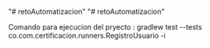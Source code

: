 "# retoAutomatizacion" 
"# retoAutomatizacion" 

Comando para ejecucion del pryecto : gradlew test --tests  co.com.certificacion.runners.RegistroUsuario -i
